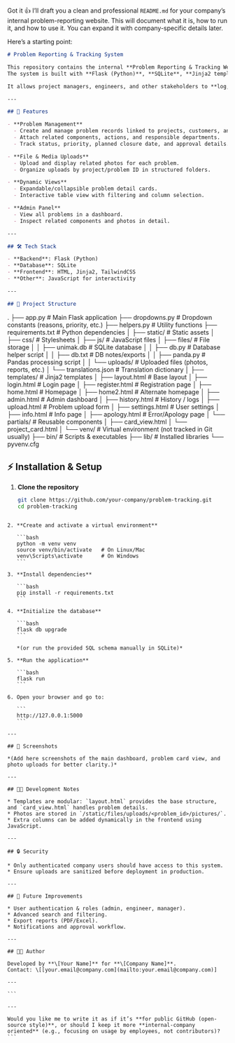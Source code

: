 Got it 👍 I’ll draft you a clean and professional `README.md` for your company’s internal problem-reporting website. This will document what it is, how to run it, and how to use it. You can expand it with company-specific details later.

Here’s a starting point:

```markdown
# Problem Reporting & Tracking System

This repository contains the internal **Problem Reporting & Tracking Website** developed for [Company Name].  
The system is built with **Flask (Python)**, **SQLite**, **Jinja2 templates**, and **TailwindCSS** for styling.  

It allows project managers, engineers, and other stakeholders to **log, track, and resolve problems** in an organized and transparent way.

---

## 🚀 Features

- **Problem Management**
  - Create and manage problem records linked to projects, customers, and managers.
  - Attach related components, actions, and responsible departments.
  - Track status, priority, planned closure date, and approval details.

- **File & Media Uploads**
  - Upload and display related photos for each problem.
  - Organize uploads by project/problem ID in structured folders.

- **Dynamic Views**
  - Expandable/collapsible problem detail cards.
  - Interactive table view with filtering and column selection.

- **Admin Panel**
  - View all problems in a dashboard.
  - Inspect related components and photos in detail.

---

## 🛠️ Tech Stack

- **Backend**: Flask (Python)
- **Database**: SQLite
- **Frontend**: HTML, Jinja2, TailwindCSS
- **Other**: JavaScript for interactivity

---

## 📂 Project Structure

```

.
├── app.py                # Main Flask application
├── dropdowns.py          # Dropdown constants (reasons, priority, etc.)
├── helpers.py            # Utility functions
├── requirements.txt      # Python dependencies
│
├── static/               # Static assets
│   ├── css/              # Stylesheets
│   ├── js/               # JavaScript files
│   ├── files/            # File storage
│   │   ├── unimak.db     # SQLite database
│   │   ├── db.py         # Database helper script
│   │   ├── db.txt        # DB notes/exports
│   │   ├── panda.py      # Pandas processing script
│   │   └── uploads/      # Uploaded files (photos, reports, etc.)
│   └── translations.json # Translation dictionary
│
├── templates/            # Jinja2 templates
│   ├── layout.html       # Base layout
│   ├── login.html        # Login page
│   ├── register.html     # Registration page
│   ├── home.html         # Homepage
│   ├── home2.html        # Alternate homepage
│   ├── admin.html        # Admin dashboard
│   ├── history.html      # History / logs
│   ├── upload.html       # Problem upload form
│   ├── settings.html     # User settings
│   ├── info.html         # Info page
│   ├── apology.html      # Error/Apology page
│   └── partials/         # Reusable components
│       ├── card\_view\.html
│       └── project\_card.html
│
└── venv/                 # Virtual environment (not tracked in Git usually)
├── bin/              # Scripts & executables
├── lib/              # Installed libraries
└── pyvenv.cfg


## ⚡ Installation & Setup

1. **Clone the repository**
   ```bash
   git clone https://github.com/your-company/problem-tracking.git
   cd problem-tracking
````

2. **Create and activate a virtual environment**

   ```bash
   python -m venv venv
   source venv/bin/activate   # On Linux/Mac
   venv\Scripts\activate      # On Windows
   ```

3. **Install dependencies**

   ```bash
   pip install -r requirements.txt
   ```

4. **Initialize the database**

   ```bash
   flask db upgrade
   ```

   *(or run the provided SQL schema manually in SQLite)*

5. **Run the application**

   ```bash
   flask run
   ```

6. Open your browser and go to:

   ```
   http://127.0.0.1:5000
   ```

---

## 📸 Screenshots

*(Add here screenshots of the main dashboard, problem card view, and photo uploads for better clarity.)*

---

## 🧑‍💻 Development Notes

* Templates are modular: `layout.html` provides the base structure, and `card_view.html` handles problem details.
* Photos are stored in `/static/files/uploads/<problem_id>/pictures/`.
* Extra columns can be added dynamically in the frontend using JavaScript.

---

## 🔒 Security

* Only authenticated company users should have access to this system.
* Ensure uploads are sanitized before deployment in production.

---

## 📌 Future Improvements

* User authentication & roles (admin, engineer, manager).
* Advanced search and filtering.
* Export reports (PDF/Excel).
* Notifications and approval workflow.

---

## 👨‍💼 Author

Developed by **\[Your Name]** for **\[Company Name]**.
Contact: \[[your.email@company.com](mailto:your.email@company.com)]

---

```

---

Would you like me to write it as if it’s **for public GitHub (open-source style)**, or should I keep it more **internal-company oriented** (e.g., focusing on usage by employees, not contributors)?
```
